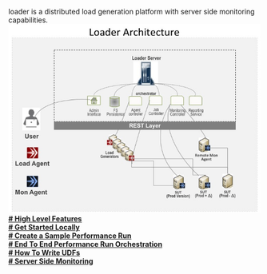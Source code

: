 loader is a distributed load generation platform with server side monitoring capabilities.<br>
![Alt Image](https://github.com/Flipkart/loader/raw/master/arch.jpg)<br>
[**# High Level Features**](https://github.com/Flipkart/loader/wiki/Features)<br>
[**# Get Started Locally**](https://github.com/Flipkart/loader/wiki/Getting-Started-Locally)<br>
[**# Create a Sample Performance Run**](https://github.com/Flipkart/loader/wiki/Sample-Run)<br>
[**# End To End Performance Run Orchestration**](https://github.com/Flipkart/loader/wiki/End-To-End-Working)<br>
[**# How To Write UDFs**](https://github.com/Flipkart/loader/wiki/How-to-write-UDF)<br>
[**# Server Side Monitoring**](https://github.com/Flipkart/loader/wiki/Server-Side-Monitoring)<br>
